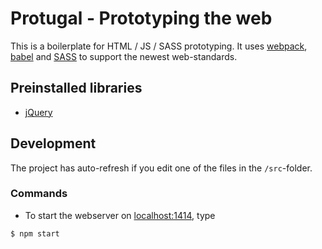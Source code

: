 # Protugal - Prototyping the web

This is a boilerplate for HTML / JS / SASS prototyping.
It uses [webpack](https://webpack.github.io), [babel](https://babeljs.io) and [SASS](http://sass-lang.com) to support the newest web-standards.


## Preinstalled libraries

- [jQuery](http://jquery.com)

## Development

The project has auto-refresh if you edit one of the files in the `/src`-folder.

### Commands

- To start the webserver on [localhost:1414](http://localhost:1414), type
```sh
$ npm start
```
